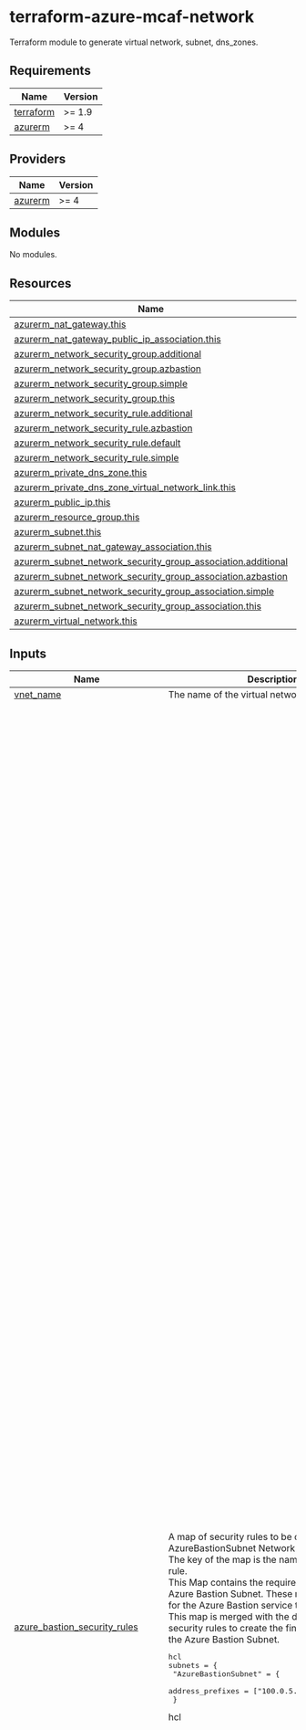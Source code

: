 # terraform-azure-mcaf-network
Terraform module to generate virtual network, subnet, dns_zones.

<!-- BEGIN_TF_DOCS -->
## Requirements

| Name | Version |
|------|---------|
| <a name="requirement_terraform"></a> [terraform](#requirement\_terraform) | >= 1.9 |
| <a name="requirement_azurerm"></a> [azurerm](#requirement\_azurerm) | >= 4 |

## Providers

| Name | Version |
|------|---------|
| <a name="provider_azurerm"></a> [azurerm](#provider\_azurerm) | >= 4 |

## Modules

No modules.

## Resources

| Name | Type |
|------|------|
| [azurerm_nat_gateway.this](https://registry.terraform.io/providers/hashicorp/azurerm/latest/docs/resources/nat_gateway) | resource |
| [azurerm_nat_gateway_public_ip_association.this](https://registry.terraform.io/providers/hashicorp/azurerm/latest/docs/resources/nat_gateway_public_ip_association) | resource |
| [azurerm_network_security_group.additional](https://registry.terraform.io/providers/hashicorp/azurerm/latest/docs/resources/network_security_group) | resource |
| [azurerm_network_security_group.azbastion](https://registry.terraform.io/providers/hashicorp/azurerm/latest/docs/resources/network_security_group) | resource |
| [azurerm_network_security_group.simple](https://registry.terraform.io/providers/hashicorp/azurerm/latest/docs/resources/network_security_group) | resource |
| [azurerm_network_security_group.this](https://registry.terraform.io/providers/hashicorp/azurerm/latest/docs/resources/network_security_group) | resource |
| [azurerm_network_security_rule.additional](https://registry.terraform.io/providers/hashicorp/azurerm/latest/docs/resources/network_security_rule) | resource |
| [azurerm_network_security_rule.azbastion](https://registry.terraform.io/providers/hashicorp/azurerm/latest/docs/resources/network_security_rule) | resource |
| [azurerm_network_security_rule.default](https://registry.terraform.io/providers/hashicorp/azurerm/latest/docs/resources/network_security_rule) | resource |
| [azurerm_network_security_rule.simple](https://registry.terraform.io/providers/hashicorp/azurerm/latest/docs/resources/network_security_rule) | resource |
| [azurerm_private_dns_zone.this](https://registry.terraform.io/providers/hashicorp/azurerm/latest/docs/resources/private_dns_zone) | resource |
| [azurerm_private_dns_zone_virtual_network_link.this](https://registry.terraform.io/providers/hashicorp/azurerm/latest/docs/resources/private_dns_zone_virtual_network_link) | resource |
| [azurerm_public_ip.this](https://registry.terraform.io/providers/hashicorp/azurerm/latest/docs/resources/public_ip) | resource |
| [azurerm_resource_group.this](https://registry.terraform.io/providers/hashicorp/azurerm/latest/docs/resources/resource_group) | resource |
| [azurerm_subnet.this](https://registry.terraform.io/providers/hashicorp/azurerm/latest/docs/resources/subnet) | resource |
| [azurerm_subnet_nat_gateway_association.this](https://registry.terraform.io/providers/hashicorp/azurerm/latest/docs/resources/subnet_nat_gateway_association) | resource |
| [azurerm_subnet_network_security_group_association.additional](https://registry.terraform.io/providers/hashicorp/azurerm/latest/docs/resources/subnet_network_security_group_association) | resource |
| [azurerm_subnet_network_security_group_association.azbastion](https://registry.terraform.io/providers/hashicorp/azurerm/latest/docs/resources/subnet_network_security_group_association) | resource |
| [azurerm_subnet_network_security_group_association.simple](https://registry.terraform.io/providers/hashicorp/azurerm/latest/docs/resources/subnet_network_security_group_association) | resource |
| [azurerm_subnet_network_security_group_association.this](https://registry.terraform.io/providers/hashicorp/azurerm/latest/docs/resources/subnet_network_security_group_association) | resource |
| [azurerm_virtual_network.this](https://registry.terraform.io/providers/hashicorp/azurerm/latest/docs/resources/virtual_network) | resource |

## Inputs

| Name | Description | Type | Default | Required |
|------|-------------|------|---------|:--------:|
| <a name="input_vnet_name"></a> [vnet\_name](#input\_vnet\_name) | The name of the virtual network. | `string` | n/a | yes |
| <a name="input_azure_bastion_security_rules"></a> [azure\_bastion\_security\_rules](#input\_azure\_bastion\_security\_rules) | A map of security rules to be created in the AzureBastionSubnet Network Security Group. The key of the map is the name of the security rule.<br/>  This Map contains the required rules for the Azure Bastion Subnet. These rules are required for the Azure Bastion service to work properly.<br/>  This map is merged with the default rules and security rules to create the final set of rules for the Azure Bastion Subnet.<pre>hcl<br/>subnets = {<br/>  "AzureBastionSubnet" = {<br/>    address_prefixes                = ["100.0.5.0/24"]<br/>  }</pre>hcl | <pre>map(object({<br/>    name                                       = string<br/>    access                                     = string<br/>    direction                                  = string<br/>    priority                                   = number<br/>    protocol                                   = string<br/>    description                                = optional(string)<br/>    destination_address_prefix                 = optional(string, null)<br/>    destination_address_prefixes               = optional(set(string), null)<br/>    destination_application_security_group_ids = optional(set(string), null)<br/>    destination_port_range                     = optional(string, null)<br/>    destination_port_ranges                    = optional(set(string), null)<br/>    source_address_prefix                      = optional(string, null)<br/>    source_address_prefixes                    = optional(set(string), null)<br/>    source_application_security_group_ids      = optional(set(string), null)<br/>    source_port_range                          = optional(string, null)<br/>    source_port_ranges                         = optional(set(string), null)<br/>    timeouts = optional(object({<br/>      create = optional(string, "30")<br/>      delete = optional(string, "30")<br/>      read   = optional(string, "5")<br/>      update = optional(string, "30")<br/>    }))<br/>  }))</pre> | <pre>{<br/>  "Allow-DataPlane-in-from-VirtualNetwork": {<br/>    "access": "Allow",<br/>    "description": "Allow DataPlane traffic from the VirtualNetwork",<br/>    "destination_address_prefix": "VirtualNetwork",<br/>    "destination_port_range": "8080",<br/>    "direction": "Inbound",<br/>    "name": "Allow-DataPlane-in-from-VirtualNetwork",<br/>    "priority": 4042,<br/>    "protocol": "Tcp",<br/>    "source_address_prefix": "VirtualNetwork",<br/>    "source_port_range": "*"<br/>  },<br/>  "Allow-DataPlane-in-from-VirtualNetwork-5701": {<br/>    "access": "Allow",<br/>    "description": "Allow DataPlane traffic from the VirtualNetwork on port 5701",<br/>    "destination_address_prefix": "VirtualNetwork",<br/>    "destination_port_range": "5701",<br/>    "direction": "Inbound",<br/>    "name": "Allow-DataPlane-in-from-VirtualNetwork-5701",<br/>    "priority": 4043,<br/>    "protocol": "Tcp",<br/>    "source_address_prefix": "VirtualNetwork",<br/>    "source_port_range": "*"<br/>  },<br/>  "Allow-DataPlane-out-to-VirtualNetwork-5701": {<br/>    "access": "Allow",<br/>    "description": "Allow DataPlane traffic to the VirtualNetwork on port 5701",<br/>    "destination_address_prefix": "VirtualNetwork",<br/>    "destination_port_range": "5701",<br/>    "direction": "Outbound",<br/>    "name": "Allow-DataPlane-out-to-VirtualNetwork-5701",<br/>    "priority": 4043,<br/>    "protocol": "Tcp",<br/>    "source_address_prefix": "*",<br/>    "source_port_range": "*"<br/>  },<br/>  "Allow-DataPlane-out-to-VirtualNetwork-8080": {<br/>    "access": "Allow",<br/>    "description": "Allow DataPlane traffic to the VirtualNetwork on port 8080",<br/>    "destination_address_prefix": "VirtualNetwork",<br/>    "destination_port_range": "8080",<br/>    "direction": "Outbound",<br/>    "name": "Allow-DataPlane-out-to-VirtualNetwork-8080",<br/>    "priority": 4042,<br/>    "protocol": "Tcp",<br/>    "source_address_prefix": "*",<br/>    "source_port_range": "*"<br/>  },<br/>  "Allow-Http-out-to-Internet": {<br/>    "access": "Allow",<br/>    "description": "Allow HTTP traffic to the Internet",<br/>    "destination_address_prefix": "Internet",<br/>    "destination_port_range": "80",<br/>    "direction": "Outbound",<br/>    "name": "Allow-Http-out-to-Internet",<br/>    "priority": 4045,<br/>    "protocol": "Tcp",<br/>    "source_address_prefix": "*",<br/>    "source_port_range": "*"<br/>  },<br/>  "Allow-Https-in-from-AzureLoadBalancer": {<br/>    "access": "Allow",<br/>    "description": "Allow HTTPS traffic from the AzureLoadBalancer",<br/>    "destination_address_prefix": "*",<br/>    "destination_port_range": "443",<br/>    "direction": "Inbound",<br/>    "name": "Allow-Https-in-from-AzureLoadBalancer",<br/>    "priority": 4044,<br/>    "protocol": "Tcp",<br/>    "source_address_prefix": "AzureLoadBalancer",<br/>    "source_port_range": "*"<br/>  },<br/>  "Allow-Https-in-from-GatewayManager": {<br/>    "access": "Allow",<br/>    "description": "Allow HTTPS traffic from the GatewayManager",<br/>    "destination_address_prefix": "*",<br/>    "destination_port_range": "443",<br/>    "direction": "Inbound",<br/>    "name": "Allow-Https-in-from-GatewayManager",<br/>    "priority": 4041,<br/>    "protocol": "Tcp",<br/>    "source_address_prefix": "GatewayManager",<br/>    "source_port_range": "*"<br/>  },<br/>  "Allow-Https-in-from-Internet": {<br/>    "access": "Allow",<br/>    "description": "Allow HTTPS traffic from the Internet",<br/>    "destination_address_prefix": "*",<br/>    "destination_port_range": "443",<br/>    "direction": "Inbound",<br/>    "name": "Allow-Https-in-from-Internet",<br/>    "priority": 4040,<br/>    "protocol": "Tcp",<br/>    "source_address_prefix": null,<br/>    "source_address_prefixes": null,<br/>    "source_port_range": "*"<br/>  },<br/>  "Allow-Https-out-to-AzureCloud": {<br/>    "access": "Allow",<br/>    "description": "Allow HTTPS traffic to the AzureCloud",<br/>    "destination_address_prefix": "AzureCloud",<br/>    "destination_port_range": "443",<br/>    "direction": "Outbound",<br/>    "name": "Allow-Https-out-to-AzureCloud",<br/>    "priority": 4044,<br/>    "protocol": "Tcp",<br/>    "source_address_prefix": "*",<br/>    "source_port_range": "*"<br/>  },<br/>  "Allow-Rdp-out-to-VirtualNetwork": {<br/>    "access": "Allow",<br/>    "description": "Allow RDP traffic to the VirtualNetwork",<br/>    "destination_address_prefix": "VirtualNetwork",<br/>    "destination_port_range": "3389",<br/>    "direction": "Outbound",<br/>    "name": "Allow-Rdp-out-to-VirtualNetwork",<br/>    "priority": 4040,<br/>    "protocol": "Tcp",<br/>    "source_address_prefix": "*",<br/>    "source_port_range": "*"<br/>  },<br/>  "Allow-Ssh-out-to-VirtualNetwork": {<br/>    "access": "Allow",<br/>    "description": "Allow SSH traffic to the VirtualNetwork",<br/>    "destination_address_prefix": "VirtualNetwork",<br/>    "destination_port_range": "22",<br/>    "direction": "Outbound",<br/>    "name": "Allow-Ssh-out-to-VirtualNetwork",<br/>    "priority": 4041,<br/>    "protocol": "Tcp",<br/>    "source_address_prefix": "*",<br/>    "source_port_range": "*"<br/>  }<br/>}</pre> | no |
| <a name="input_azure_bastion_source_ip_prefixes"></a> [azure\_bastion\_source\_ip\_prefixes](#input\_azure\_bastion\_source\_ip\_prefixes) | The source IP prefixes that can access the Azure Bastion service, recommendation is not to use the default! | `set(string)` | <pre>[<br/>  "0.0.0.0/0"<br/>]</pre> | no |
| <a name="input_default_rules"></a> [default\_rules](#input\_default\_rules) | A map of default security rules to be created in **every** Network Security Group, except if you specificy "network\_security\_group\_config -> Azure default" in the subnet configuration.<br/>  but of course, you can override these defaults by specifying the same rule in a new `default_rules` map.<br/>  This map is merged with the security rules map to create the final set of rules for the Network Security Group.<pre>hcl<br/>subnets = {<br/>  "ToolingSubnet" = {<br/>    address_prefixes                = ["100.0.3.0/24"]<br/>    default_outbound_access_enabled = false<br/>    create_network_security_group   = true<br/>    network_security_group_config = {<br/>      azure_default = true<br/>    }<br/>  }</pre>hcl | <pre>map(object({<br/>    name                                       = string<br/>    access                                     = string<br/>    direction                                  = string<br/>    priority                                   = number<br/>    protocol                                   = string<br/>    description                                = optional(string)<br/>    destination_address_prefix                 = optional(string, null)<br/>    destination_address_prefixes               = optional(set(string), null)<br/>    destination_application_security_group_ids = optional(set(string), null)<br/>    destination_port_range                     = optional(string, null)<br/>    destination_port_ranges                    = optional(set(string), null)<br/>    source_address_prefix                      = optional(string, null)<br/>    source_address_prefixes                    = optional(set(string), null)<br/>    source_application_security_group_ids      = optional(set(string), null)<br/>    source_port_range                          = optional(string, null)<br/>    source_port_ranges                         = optional(set(string), null)<br/>    timeouts = optional(object({<br/>      create = optional(string, "30")<br/>      delete = optional(string, "30")<br/>      read   = optional(string, "5")<br/>      update = optional(string, "30")<br/>    }))<br/>  }))</pre> | <pre>{<br/>  "Allow-Http-out-to-vnets": {<br/>    "access": "Allow",<br/>    "description": "Allow HTTP(S) traffic to VNets",<br/>    "destination_address_prefix": "VirtualNetwork",<br/>    "destination_port_ranges": [<br/>      "80",<br/>      "443"<br/>    ],<br/>    "direction": "Outbound",<br/>    "name": "Allow-Http-out-to-vnets",<br/>    "priority": 4095,<br/>    "protocol": "Tcp",<br/>    "source_address_prefix": "VirtualNetwork",<br/>    "source_port_range": "*"<br/>  },<br/>  "Allow-Https-in-from-vnets": {<br/>    "access": "Allow",<br/>    "description": "Allow HTTPS traffic from VNets",<br/>    "destination_address_prefix": "VirtualNetwork",<br/>    "destination_port_range": "443",<br/>    "direction": "Inbound",<br/>    "name": "Allow-Https-in-from-vnets",<br/>    "priority": 4095,<br/>    "protocol": "Tcp",<br/>    "source_address_prefix": "VirtualNetwork",<br/>    "source_port_range": "*"<br/>  },<br/>  "Deny-Any-Any-Any-In": {<br/>    "access": "Deny",<br/>    "description": "Deny all inbound traffic",<br/>    "destination_address_prefix": "*",<br/>    "destination_port_range": "*",<br/>    "direction": "Inbound",<br/>    "name": "Deny-Any-Any-Any-In",<br/>    "priority": 4096,<br/>    "protocol": "*",<br/>    "source_address_prefix": "*",<br/>    "source_port_range": "*"<br/>  },<br/>  "Deny-Any-Any-Any-Out": {<br/>    "access": "Deny",<br/>    "description": "Deny all outbound traffic",<br/>    "destination_address_prefix": "*",<br/>    "destination_port_range": "*",<br/>    "direction": "Outbound",<br/>    "name": "Deny-Any-Any-Any-Out",<br/>    "priority": 4096,<br/>    "protocol": "*",<br/>    "source_address_prefix": "*",<br/>    "source_port_range": "*"<br/>  }<br/>}</pre> | no |
| <a name="input_natgateway"></a> [natgateway](#input\_natgateway) | This object describes the public IP configuration when creating Nat Gateway's with a public IP.  If creating more than one public IP, then these values will be used for all public IPs.<br/><br/>- `allocation_method`       = (Required) - Defines the allocation method for this IP address. Possible values are Static or Dynamic.<br/>- `ddos_protection_mode`    = (Optional) - The DDoS protection mode of the public IP. Possible values are Disabled, Enabled, and VirtualNetworkInherited. Defaults to VirtualNetworkInherited.<br/>- `ddos_protection_plan_id` = (Optional) - The ID of DDoS protection plan associated with the public IP. ddos\_protection\_plan\_id can only be set when ddos\_protection\_mode is Enabled<br/>- `domain_name_label`       = (Optional) - Label for the Domain Name. Will be used to make up the FQDN. If a domain name label is specified, an A DNS record is created for the public IP in the Microsoft Azure DNS system.<br/>- `idle_timeout_in_minutes` = (Optional) - Specifies the timeout for the TCP idle connection. The value can be set between 4 and 30 minutes.<br/>- `inherit_tags`            = (Optional) - Defaults to false.  Set this to false if only the tags defined on this resource should be applied. - Future functionality leaving in.<br/>- `ip_version`              = (Optional) - The IP Version to use, IPv6 or IPv4. Changing this forces a new resource to be created. Only static IP address allocation is supported for IPv6.<br/>- `lock_level`              = (Optional) - Set this value to override the resource level lock value.  Possible values are `None`, `CanNotDelete`, and `ReadOnly`.<br/>- `name`                    = (Optional) - The name of the Nat gateway. Changing this forces a new resource to be created.<br/>- `sku`                     = (Optional) - The SKU of the Public IP. Accepted values are Basic and Standard. Defaults to Standard to support zones by default. Changing this forces a new resource to be created. When sku\_tier is set to Global, sku must be set to Standard.<br/>- `sku_tier`                = (Optional) - The SKU tier of the Public IP. Accepted values are Global and Regional. Defaults to Regional<br/>- `zones`                   = (Optional) - A list of zones where this public IP should be deployed. Defaults to no zone. if you prefer, you can set other values for the zones ["1","2","3"]. Changing this forces a new resource to be created.<br/><br/>  Example Inputs:<pre>hcl<br/>  natgateway = {<br/>    name = "my-nat-gw"<br/>  }</pre>hcl | <pre>object({<br/>    name                    = optional(string, null)<br/>    allocation_method       = optional(string, "Static")<br/>    ddos_protection_mode    = optional(string, "VirtualNetworkInherited")<br/>    ddos_protection_plan_id = optional(string, null)<br/>    domain_name_label       = optional(string, null)<br/>    idle_timeout_in_minutes = optional(number, 4)<br/>    inherit_tags            = optional(bool, true)<br/>    ip_version              = optional(string, "IPv4")<br/>    lock_level              = optional(string, null)<br/>    sku                     = optional(string, "Standard")<br/>    sku_tier                = optional(string, "Regional")<br/>    zones                   = optional(list(string))<br/>  })</pre> | `null` | no |
| <a name="input_private_dns"></a> [private\_dns](#input\_private\_dns) | This object describes the private DNS configuration for the virtual network.<br/><br/>- `zone_name`           = (Required) - The name of the private DNS zone.<br/>- `zone_link_enabled`   = (Optional) - Whether to link the private DNS zone to the virtual network. Defaults to true.<br/>- `zone_link_name`      = (Optional) - The name of the private DNS zone link. Changing this forces a new resource to be created.<br/>- `resource_group_name` = (Optional) - The name of the resource group to link the private DNS zone to. Changing this forces a new resource to be created.<br/><br/>  Example Inputs:<pre>hcl<br/>private_dns = {<br/>  "keyvault" = {<br/>    zone_name = "privatelink.vaultcore.azure.net"<br/>  }<br/>  "blob" = {<br/>    zone_name = "privatelink.blob.core.windows.net"<br/>  }<br/>  "azurecr" = {<br/>    zone_name = "privatelink.azurecr.io"<br/>  }<br/>}</pre>hcl | <pre>map(object({<br/>    zone_name           = string<br/>    zone_link_enabled   = optional(bool, true)<br/>    zone_link_name      = optional(string)<br/>    resource_group_name = optional(string)<br/>  }))</pre> | `null` | no |
| <a name="input_public_ip"></a> [public\_ip](#input\_public\_ip) | This object describes the public IP configuration when creating a public IP.<br/>Its is preconfigured by the Nat Gateway.<br/><br/>- `allocation_method` = (Optional) - Defines the allocation method for this IP address. Possible values are Static or Dynamic, default is Static.<br/>- `ip_version`        = (Optional) - The IP Version to use, IPv6 or IPv4. Changing this forces a new resource to be created. Only static IP address allocation is supported for IPv6, Default is IPv4.<br/>- `name`              = (Optional) - The name of the Public IP. Changing this forces a new resource to be created.<br/>- `sku`               = (Optional) - The SKU of the Public IP. Accepted values are Basic and Standard. Defaults to Standard. Changing this forces a new resource to be created.<br/>- `sku_tier`          = (Optional) - The SKU Tier that should be used for the Public IP. Possible values are Regional and Global. Defaults to Regional. Changing this forces a new resource to be created.<br/>- `zones`             = (Optional) - A collection containing the availability zone to allocate the Public IP in. Changing this forces a new resource to be created, Availability Zones are only supported with a Standard SKU and in select regions at this time. Standard SKU Public IP Addresses that do not specify a zone are not zone-redundant by default.<br/>} | <pre>object({<br/>    name              = optional(string, null)<br/>    allocation_method = optional(string, "Static")<br/>    ip_version        = optional(string, "IPv4")<br/>    sku               = optional(string, "Standard")<br/>    sku_tier          = optional(string, "Regional")<br/>    zones             = optional(list(string))<br/>  })</pre> | `{}` | no |
| <a name="input_resource_group"></a> [resource\_group](#input\_resource\_group) | The name of the resource group in which to create the resources. | <pre>object({<br/>    name     = string<br/>    location = string<br/>  })</pre> | <pre>{<br/>  "location": null,<br/>  "name": null<br/>}</pre> | no |
| <a name="input_security_rules"></a> [security\_rules](#input\_security\_rules) | A map of security rules to be created in **every** Network Security Group. The key of the map is the name of the security rule.<br/><br/>  - `access` - (Required) Specifies whether network traffic is allowed or denied. Possible values are `Allow` and `Deny`.<br/>  - `name` - (Required) Name of the network security rule to be created.<br/>  - `description` - (Optional) A description for this rule. Restricted to 140 characters.<br/>  - `destination_address_prefix` - (Optional) CIDR or destination IP range or * to match any IP. Tags such as `VirtualNetwork`, `AzureLoadBalancer` and `Internet` can also be used. Besides, it also supports all available Service Tags like ‘Sql.WestEurope‘, ‘Storage.EastUS‘, etc. You can list the available service tags with the CLI:<pre>shell az network list-service-tags --location westcentralus</pre>. For further information please see [Azure CLI<br/>  - `destination_address_prefixes` - (Optional) List of destination address prefixes. Tags may not be used. This is required if `destination_address_prefix` is not specified.<br/>  - `destination_application_security_group_ids` - (Optional) A List of destination Application Security Group IDs<br/>  - `destination_port_range` - (Optional) Destination Port or Range. Integer or range between `0` and `65535` or `*` to match any. This is required if `destination_port_ranges` is not specified.<br/>  - `destination_port_ranges` - (Optional) List of destination ports or port ranges. This is required if `destination_port_range` is not specified.<br/>  - `direction` - (Required) The direction specifies if rule will be evaluated on incoming or outgoing traffic. Possible values are `Inbound` and `Outbound`.<br/>  - `name` - (Required) The name of the security rule. This needs to be unique across all Rules in the Network Security Group. Changing this forces a new resource to be created.<br/>  - `priority` - (Required) Specifies the priority of the rule. The value can be between 100 and 4096. The priority number must be unique for each rule in the collection. The lower the priority number, the higher the priority of the rule.<br/>  - `protocol` - (Required) Network protocol this rule applies to. Possible values include `Tcp`, `Udp`, `Icmp`, `Esp`, `Ah` or `*` (which matches all).<br/>  - `resource_group_name` - (Required) The name of the resource group in which to create the Network Security Rule. Changing this forces a new resource to be created.<br/>  - `source_address_prefix` - (Optional) CIDR or source IP range or * to match any IP. Tags such as `VirtualNetwork`, `AzureLoadBalancer` and `Internet` can also be used. This is required if `source_address_prefixes` is not specified.<br/>  - `source_address_prefixes` - (Optional) List of source address prefixes. Tags may not be used. This is required if `source_address_prefix` is not specified.<br/>  - `source_application_security_group_ids` - (Optional) A List of source Application Security Group IDs<br/>  - `source_port_range` - (Optional) Source Port or Range. Integer or range between `0` and `65535` or `*` to match any. This is required if `source_port_ranges` is not specified.<br/>  - `source_port_ranges` - (Optional) List of source ports or port ranges. This is required if `source_port_range` is not specified.<br/><br/>  ---<br/>  `timeouts` block supports the following:<br/>  - `create` - (Defaults to 30 minutes) Used when creating the Network Security Rule.<br/>  - `delete` - (Defaults to 30 minutes) Used when deleting the Network Security Rule.<br/>  - `read` - (Defaults to 5 minutes) Used when retrieving the Network Security Rule.<br/>  - `update` - (Defaults to 30 minutes) Used when updating the Network Security Rule.<pre>hcl<br/>security_rules = {<br/>  "test" = {<br/>    access                     = "Allow"<br/>    name                       = "Allow-HTTPS-Internet"<br/>    description                = "Allow HTTPS traffic to the Internet"<br/>    destination_address_prefix = "Internet"<br/>    destination_port_range     = "443"<br/>    direction                  = "Outbound"<br/>    priority                   = 555<br/>    protocol                   = "Tcp"<br/>    source_address_prefix      = "VirtualNetwork"<br/>    source_port_range          = "*"<br/>  }<br/>}</pre>hcl | <pre>map(object({<br/>    name                                       = string<br/>    access                                     = string<br/>    description                                = optional(string)<br/>    destination_address_prefix                 = optional(string)<br/>    destination_address_prefixes               = optional(set(string))<br/>    destination_application_security_group_ids = optional(set(string))<br/>    destination_port_range                     = optional(string)<br/>    destination_port_ranges                    = optional(set(string))<br/>    direction                                  = string<br/>    priority                                   = number<br/>    protocol                                   = string<br/>    source_address_prefix                      = optional(string)<br/>    source_address_prefixes                    = optional(set(string))<br/>    source_application_security_group_ids      = optional(set(string))<br/>    source_port_range                          = optional(string)<br/>    source_port_ranges                         = optional(set(string))<br/>    timeouts = optional(object({<br/>      create = optional(string)<br/>      delete = optional(string)<br/>      read   = optional(string)<br/>      update = optional(string)<br/>    }))<br/>  }))</pre> | `{}` | no |
| <a name="input_subnet_delegations_actions"></a> [subnet\_delegations\_actions](#input\_subnet\_delegations\_actions) | List of delegation actions when delegations of subnets is used, will be used for querying | `map(list(string))` | <pre>{<br/>  "GitHub.Network/networkSettings": [<br/>    "Microsoft.Network/virtualNetworks/subnets/action"<br/>  ],<br/>  "Microsoft.AVS/PrivateClouds": [<br/>    "Microsoft.Network/virtualNetworks/subnets/action"<br/>  ],<br/>  "Microsoft.ApiManagement/service": [<br/>    "Microsoft.Network/virtualNetworks/subnets/action"<br/>  ],<br/>  "Microsoft.Apollo/npu": [<br/>    "Microsoft.Network/virtualNetworks/subnets/action"<br/>  ],<br/>  "Microsoft.App/environments": [<br/>    "Microsoft.Network/virtualNetworks/subnets/action"<br/>  ],<br/>  "Microsoft.App/testClients": [<br/>    "Microsoft.Network/virtualNetworks/subnets/action"<br/>  ],<br/>  "Microsoft.AzureCosmosDB/clusters": [<br/>    "Microsoft.Network/virtualNetworks/subnets/action"<br/>  ],<br/>  "Microsoft.BareMetal/AzureHPC": [<br/>    "Microsoft.Network/virtualNetworks/subnets/action"<br/>  ],<br/>  "Microsoft.BareMetal/AzureHostedService": [<br/>    "Microsoft.Network/virtualNetworks/subnets/action"<br/>  ],<br/>  "Microsoft.BareMetal/AzurePaymentHSM": [<br/>    "Microsoft.Network/virtualNetworks/subnets/action"<br/>  ],<br/>  "Microsoft.BareMetal/AzureVMware": [<br/>    "Microsoft.Network/networkinterfaces/*",<br/>    "Microsoft.Network/virtualNetworks/subnets/join/action"<br/>  ],<br/>  "Microsoft.BareMetal/CrayServers": [<br/>    "Microsoft.Network/networkinterfaces/*",<br/>    "Microsoft.Network/virtualNetworks/subnets/join/action"<br/>  ],<br/>  "Microsoft.BareMetal/MonitoringServers": [<br/>    "Microsoft.Network/virtualNetworks/subnets/action"<br/>  ],<br/>  "Microsoft.Batch/batchAccounts": [<br/>    "Microsoft.Network/virtualNetworks/subnets/action"<br/>  ],<br/>  "Microsoft.CloudTest/hostedpools": [<br/>    "Microsoft.Network/virtualNetworks/subnets/action"<br/>  ],<br/>  "Microsoft.CloudTest/images": [<br/>    "Microsoft.Network/virtualNetworks/subnets/action"<br/>  ],<br/>  "Microsoft.CloudTest/pools": [<br/>    "Microsoft.Network/virtualNetworks/subnets/action"<br/>  ],<br/>  "Microsoft.Codespaces/plans": [<br/>    "Microsoft.Network/virtualNetworks/subnets/action"<br/>  ],<br/>  "Microsoft.ContainerInstance/containerGroups": [<br/>    "Microsoft.Network/virtualNetworks/subnets/action"<br/>  ],<br/>  "Microsoft.ContainerService/TestClients": [<br/>    "Microsoft.Network/virtualNetworks/subnets/action"<br/>  ],<br/>  "Microsoft.ContainerService/managedClusters": [<br/>    "Microsoft.Network/virtualNetworks/subnets/action"<br/>  ],<br/>  "Microsoft.DBforMySQL/flexibleServers": [<br/>    "Microsoft.Network/virtualNetworks/subnets/action"<br/>  ],<br/>  "Microsoft.DBforMySQL/servers": [<br/>    "Microsoft.Network/virtualNetworks/subnets/action"<br/>  ],<br/>  "Microsoft.DBforMySQL/serversv2": [<br/>    "Microsoft.Network/virtualNetworks/subnets/action"<br/>  ],<br/>  "Microsoft.DBforPostgreSQL/flexibleServers": [<br/>    "Microsoft.Network/virtualNetworks/subnets/action"<br/>  ],<br/>  "Microsoft.DBforPostgreSQL/serversv2": [<br/>    "Microsoft.Network/virtualNetworks/subnets/join/action"<br/>  ],<br/>  "Microsoft.DBforPostgreSQL/singleServers": [<br/>    "Microsoft.Network/virtualNetworks/subnets/action"<br/>  ],<br/>  "Microsoft.Databricks/workspaces": [<br/>    "Microsoft.Network/virtualNetworks/subnets/join/action",<br/>    "Microsoft.Network/virtualNetworks/subnets/prepareNetworkPolicies/action",<br/>    "Microsoft.Network/virtualNetworks/subnets/unprepareNetworkPolicies/action"<br/>  ],<br/>  "Microsoft.DelegatedNetwork/controller": [<br/>    "Microsoft.Network/virtualNetworks/subnets/action"<br/>  ],<br/>  "Microsoft.DevCenter/networkConnection": [<br/>    "Microsoft.Network/virtualNetworks/subnets/action"<br/>  ],<br/>  "Microsoft.DevOpsInfrastructure/pools": [<br/>    "Microsoft.Network/virtualNetworks/subnets/join/action"<br/>  ],<br/>  "Microsoft.DocumentDB/cassandraClusters": [<br/>    "Microsoft.Network/virtualNetworks/subnets/action"<br/>  ],<br/>  "Microsoft.Fidalgo/networkSettings": [<br/>    "Microsoft.Network/virtualNetworks/subnets/action"<br/>  ],<br/>  "Microsoft.HardwareSecurityModules/dedicatedHSMs": [<br/>    "Microsoft.Network/networkinterfaces/*",<br/>    "Microsoft.Network/virtualNetworks/subnets/join/action"<br/>  ],<br/>  "Microsoft.Kusto/clusters": [<br/>    "Microsoft.Network/virtualNetworks/subnets/action"<br/>  ],<br/>  "Microsoft.LabServices/labplans": [<br/>    "Microsoft.Network/virtualNetworks/subnets/action"<br/>  ],<br/>  "Microsoft.Logic/integrationServiceEnvironments": [<br/>    "Microsoft.Network/virtualNetworks/subnets/action"<br/>  ],<br/>  "Microsoft.MachineLearningServices/workspaces": [<br/>    "Microsoft.Network/virtualNetworks/subnets/action"<br/>  ],<br/>  "Microsoft.Netapp/volumes": [<br/>    "Microsoft.Network/networkinterfaces/*",<br/>    "Microsoft.Network/virtualNetworks/subnets/join/action"<br/>  ],<br/>  "Microsoft.Network/dnsResolvers": [<br/>    "Microsoft.Network/virtualNetworks/subnets/join/action"<br/>  ],<br/>  "Microsoft.Network/fpgaNetworkInterfaces": [<br/>    "Microsoft.Network/virtualNetworks/subnets/action"<br/>  ],<br/>  "Microsoft.Network/managedResolvers": [<br/>    "Microsoft.Network/virtualNetworks/subnets/action"<br/>  ],<br/>  "Microsoft.Network/networkWatchers.": [<br/>    "Microsoft.Network/virtualNetworks/subnets/action"<br/>  ],<br/>  "Microsoft.Network/virtualNetworkGateways": [<br/>    "Microsoft.Network/virtualNetworks/subnets/action"<br/>  ],<br/>  "Microsoft.Orbital/orbitalGateways": [<br/>    "Microsoft.Network/virtualNetworks/subnets/action"<br/>  ],<br/>  "Microsoft.PowerPlatform/enterprisePolicies": [<br/>    "Microsoft.Network/virtualNetworks/subnets/action"<br/>  ],<br/>  "Microsoft.PowerPlatform/vnetaccesslinks": [<br/>    "Microsoft.Network/virtualNetworks/subnets/action"<br/>  ],<br/>  "Microsoft.ServiceFabricMesh/networks": [<br/>    "Microsoft.Network/virtualNetworks/subnets/action"<br/>  ],<br/>  "Microsoft.ServiceNetworking/trafficControllers": [<br/>    "Microsoft.Network/virtualNetworks/subnets/action"<br/>  ],<br/>  "Microsoft.Singularity/accounts/networks": [<br/>    "Microsoft.Network/virtualNetworks/subnets/action"<br/>  ],<br/>  "Microsoft.Singularity/accounts/npu": [<br/>    "Microsoft.Network/virtualNetworks/subnets/action"<br/>  ],<br/>  "Microsoft.Sql/managedInstances": [<br/>    "Microsoft.Network/virtualNetworks/subnets/join/action",<br/>    "Microsoft.Network/virtualNetworks/subnets/prepareNetworkPolicies/action",<br/>    "Microsoft.Network/virtualNetworks/subnets/unprepareNetworkPolicies/action"<br/>  ],<br/>  "Microsoft.Sql/managedInstancesOnebox": [<br/>    "Microsoft.Network/virtualNetworks/subnets/action"<br/>  ],<br/>  "Microsoft.Sql/managedInstancesStage": [<br/>    "Microsoft.Network/virtualNetworks/subnets/action"<br/>  ],<br/>  "Microsoft.Sql/managedInstancesTest": [<br/>    "Microsoft.Network/virtualNetworks/subnets/action"<br/>  ],<br/>  "Microsoft.Sql/servers": [<br/>    "Microsoft.Network/virtualNetworks/subnets/action"<br/>  ],<br/>  "Microsoft.StoragePool/diskPools": [<br/>    "Microsoft.Network/virtualNetworks/subnets/action"<br/>  ],<br/>  "Microsoft.StreamAnalytics/streamingJobs": [<br/>    "Microsoft.Network/virtualNetworks/subnets/join/action"<br/>  ],<br/>  "Microsoft.Synapse/workspaces": [<br/>    "Microsoft.Network/virtualNetworks/subnets/action"<br/>  ],<br/>  "Microsoft.Web/hostingEnvironments": [<br/>    "Microsoft.Network/virtualNetworks/subnets/action"<br/>  ],<br/>  "Microsoft.Web/serverFarms": [<br/>    "Microsoft.Network/virtualNetworks/subnets/action"<br/>  ],<br/>  "NGINX.NGINXPLUS/nginxDeployments": [<br/>    "Microsoft.Network/virtualNetworks/subnets/action"<br/>  ],<br/>  "PaloAltoNetworks.Cloudngfw/firewalls": [<br/>    "Microsoft.Network/virtualNetworks/subnets/action"<br/>  ],<br/>  "Qumulo.Storage/fileSystems": [<br/>    "Microsoft.Network/virtualNetworks/subnets/action"<br/>  ]<br/>}</pre> | no |
| <a name="input_subnets"></a> [subnets](#input\_subnets) | This object describes the subnets to create within the virtual network.<br/><br/>- `address_prefix`   = (Optional) - The address prefix to use for the subnet. Changing this forces a new resource to be created.<br/>- `address_prefixes` = (Optional) - The address prefixes to use for the subnet. Changing this forces a new resource to be created.<br/>- `name`             = (Optional) - The name of the subnet. Changing this forces a new resource to be created.<br/>- `create_network_security_group` = (Optional) - Whether to create a specific Network Security Group for the subnet. Defaults to false.<br/>- `network_security_group_config` = (Optional) - The configuration for the Network Security Group. Changing this forces a new resource to be created.<br/>  `azure_default` = (Optional) - Whether to use the Azure default Network Security Group rules. Defaults to false.<br/>- `network_security_group_id` = (Optional) - The ID of the Network Security Group to associate with the subnet. Changing this forces a new resource to be created.<br/>- `no_nsg_association` = (Optional) - Whether to associate a Network Security Group with the subnet. Defaults to false.<br/>- `nat_gateway`      = (Optional) - The NAT Gateway to associate with the subnet. Changing this forces a new resource to be created.<br/>- `network_security_group` = (Optional) - The Network Security Group to associate with the subnet. Changing this forces a new resource to be created.<br/>- `private_endpoint_network_policies` = (Optional) - Enable or Disable network policies for the private endpoint on the subnet. Possible values are Disabled, Enabled, NetworkSecurityGroupEnabled and RouteTableEnabled. Defaults to Disabled.<br/>- `private_link_service_network_policies_enabled` = (Optional) - Enable or disable network policies for private link service on the subnet. Defaults to true.<br/>- `route_table` = (Optional) - The Route Table to associate with the subnet. Changing this forces a new resource to be created.<br/>- `service_endpoint_policies` = (Optional) - The service endpoint policies to associate with the subnet. Changing this forces a new resource to be created.<br/>- `service_endpoints` = (Optional) - The service endpoints to associate with the subnet. Changing this forces a new resource to be created.<br/>- `default_outbound_access_enabled` = (Optional) - Whether to allow outbound traffic from the subnet. Defaults to false.<br/>- `sharing_scope` = (Optional) - The sharing scope of the subnet. Possible values are None, Shared, and Service. Defaults to None.<br/>- `delegate_to` = (Optional) - The service to delegate to. Changing this forces a new resource to be created.<br/>- `timeouts` = (Optional) - The timeouts for the subnet.<br/>- `role_assignments` = (Optional) - The role assignments for the subnet.<br/><br/>  Example Inputs:<pre>hcl<br/>subnets = {<br/>  "CoreSubnet" = {<br/>    address_prefixes                = ["100.0.1.0/24"]<br/>    default_outbound_access_enabled = false<br/>  }<br/>  "DevopsSubnet" = {<br/>    address_prefixes                = ["100.0.2.0/24"]<br/>    default_outbound_access_enabled = false<br/>    delegate_to                     = "Microsoft.ContainerInstance/containerGroups"<br/>    create_network_security_group   = true<br/>  }<br/>  "ToolingSubnet" = {<br/>    address_prefixes                = ["100.0.3.0/24"]<br/>    default_outbound_access_enabled = false<br/>    create_network_security_group   = true<br/>    network_security_group_config = {<br/>      azure_default = true<br/>    }<br/>  }<br/>  "OtherSubnet" = {<br/>    address_prefixes                = ["100.0.4.0/24"]<br/>    default_outbound_access_enabled = false<br/>    no_nsg_association              = true<br/>  }<br/>  "AzureBastionSubnet" = {<br/>    address_prefixes                = ["100.0.5.0/24"]<br/>    default_outbound_access_enabled = false<br/>  }<br/>}</pre>hcl | <pre>map(object({<br/>    name                            = optional(string)<br/>    address_prefix                  = optional(string)<br/>    address_prefixes                = optional(list(string))<br/>    default_outbound_access_enabled = optional(bool, false)<br/>    delegate_to                     = optional(string, null)<br/>    delegate_to_actions             = optional(list(string), null)<br/>    nat_gateway = optional(object({<br/>      id = string<br/>    }))<br/>    no_nsg_association            = optional(bool, false)<br/>    create_network_security_group = optional(bool, false)<br/>    network_security_group_config = optional(object({<br/>      azure_default = optional(bool, false)<br/>    }), null)<br/>    network_security_group_id                     = optional(string, null)<br/>    private_endpoint_network_policies             = optional(string, "Disabled")<br/>    private_link_service_network_policies_enabled = optional(bool, true)<br/>    role_assignments = optional(map(object({<br/>      role_definition_id_or_name             = string<br/>      principal_id                           = string<br/>      description                            = optional(string, null)<br/>      skip_service_principal_aad_check       = optional(bool, false)<br/>      condition                              = optional(string, null)<br/>      condition_version                      = optional(string, null)<br/>      delegated_managed_identity_resource_id = optional(string, null)<br/>      principal_type                         = optional(string, null)<br/>    })))<br/>    route_table = optional(object({<br/>      id = string<br/>    }))<br/>    service_endpoint_policies = optional(map(object({<br/>      id = string<br/>    })))<br/>    service_endpoints = optional(set(string))<br/>    sharing_scope     = optional(string, null)<br/>    timeouts = optional(object({<br/>      create = optional(string)<br/>      delete = optional(string)<br/>      read   = optional(string)<br/>      update = optional(string)<br/>    }))<br/>  }))</pre> | `{}` | no |
| <a name="input_tags"></a> [tags](#input\_tags) | A map of tags to assign to the resource. | `map(string)` | `{}` | no |
| <a name="input_vnet_address_space"></a> [vnet\_address\_space](#input\_vnet\_address\_space) | The address space that is used by the virtual network. | `list(string)` | <pre>[<br/>  "10.0.0.0/16"<br/>]</pre> | no |
| <a name="input_vnet_dns_servers"></a> [vnet\_dns\_servers](#input\_vnet\_dns\_servers) | The DNS servers to be used by the virtual network. | `list(string)` | `[]` | no |

## Outputs

| Name | Description |
|------|-------------|
| <a name="output_all_network_security_groups"></a> [all\_network\_security\_groups](#output\_all\_network\_security\_groups) | A map of all network security groups created keyed by subnet |
| <a name="output_all_subnets"></a> [all\_subnets](#output\_all\_subnets) | A list of all subnets created |
| <a name="output_id"></a> [id](#output\_id) | The ID of the virtual network |
| <a name="output_name"></a> [name](#output\_name) | The name of the virtual network |
| <a name="output_private_dns_zone_list"></a> [private\_dns\_zone\_list](#output\_private\_dns\_zone\_list) | A map of private DNS zone names to their corresponding names and IDs |
| <a name="output_resource_group"></a> [resource\_group](#output\_resource\_group) | The resource group in which the virtual network is created |
| <a name="output_subnets"></a> [subnets](#output\_subnets) | A map of subnet names to their corresponding names, IDs and address prefixes |
| <a name="output_subnets_with_default_nsg"></a> [subnets\_with\_default\_nsg](#output\_subnets\_with\_default\_nsg) | n/a |
| <a name="output_subnets_with_nsg"></a> [subnets\_with\_nsg](#output\_subnets\_with\_nsg) | n/a |
| <a name="output_subnets_with_nsg_azure_default"></a> [subnets\_with\_nsg\_azure\_default](#output\_subnets\_with\_nsg\_azure\_default) | n/a |
<!-- END_TF_DOCS -->

## License

**Copyright:** Schuberg Philis

```text
Licensed under the Apache License, Version 2.0 (the "License");
you may not use this file except in compliance with the License.
You may obtain a copy of the License at

    http://www.apache.org/licenses/LICENSE-2.0

Unless required by applicable law or agreed to in writing, software
distributed under the License is distributed on an "AS IS" BASIS,
WITHOUT WARRANTIES OR CONDITIONS OF ANY KIND, either express or implied.
See the License for the specific language governing permissions and
limitations under the License.
```
